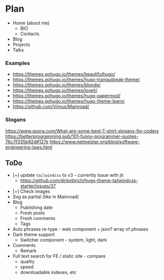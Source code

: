 # Plan

* Home (about me)
  * BIO
  * Contacts
* Blog
* Projects
* Talks

### Examples

* https://themes.gohugo.io/themes/beautifulhugo/
* https://themes.gohugo.io/themes/hugo-tranquilpeak-theme/
* https://themes.gohugo.io/themes/blonde/
* https://themes.gohugo.io/themes/loveit/
* https://themes.gohugo.io/themes/hugo-papermod/
* https://themes.gohugo.io/themes/hugo-theme-learn/
* https://github.com/Vimux/Mainroad/

### Slogans
https://www.quora.com/What-are-some-best-T-shirt-slogans-for-coders
https://betterprogramming.pub/101-funny-programmer-quotes-76c7f335b92d#127e
https://www.netmeister.org/blog/software-engineering-laws.html

## ToDo

* [+] update `tailwindcss` to v3 - currently issue with jit
  * https://github.com/dirkolbrich/hugo-theme-tailwindcss-starter/issues/37
* [+] Check images
* Svg as partial (like in Mainroad)
* Blog
  * Publishing date
  * Fresh posts
  * Fresh comments
  * Tags
* Auto phrases re-type - web component + json? array of phrases
* Dark theme support
  * Switcher component - system, light, dark
* Comments
  * Remark
* Full text search for FE / static site - compare
  * quality
  * speed
  * downloadable indexes, etc
